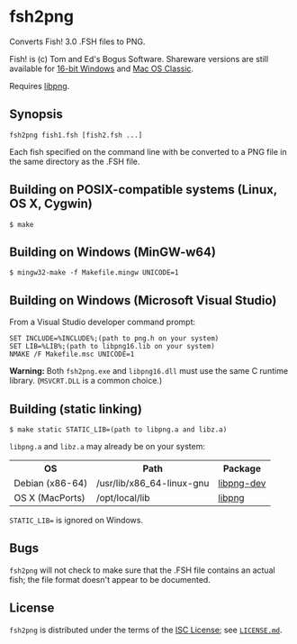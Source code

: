 fsh2png
=======

Converts Fish! 3.0 .FSH files to PNG.

Fish! is (c) Tom and Ed's Bogus Software. Shareware versions are still
available for [16-bit Windows](http://cd.textfiles.com/wingold/GAMES/F1120/)
and [Mac OS Classic](http://www.macintoshrepository.org/2752-fish-).

Requires [libpng](http://www.libpng.org/pub/png/libpng.html).

Synopsis
--------

	fsh2png fish1.fsh [fish2.fsh ...]

Each fish specified on the command line with be converted to a PNG file in the
same directory as the .FSH file.

Building on POSIX-compatible systems (Linux, OS X, Cygwin)
----------------------------------------------------------

	$ make

Building on Windows (MinGW-w64)
-------------------------------

	$ mingw32-make -f Makefile.mingw UNICODE=1

Building on Windows (Microsoft Visual Studio)
---------------------------------------------

From a Visual Studio developer command prompt:

	SET INCLUDE=%INCLUDE%;(path to png.h on your system)
	SET LIB=%LIB%;(path to libpng16.lib on your system)
	NMAKE /F Makefile.msc UNICODE=1

**Warning:** Both `fsh2png.exe` and `libpng16.dll` must use the same C runtime
library. (`MSVCRT.DLL` is a common choice.)

Building (static linking)
-------------------------

	$ make static STATIC_LIB=(path to libpng.a and libz.a)

`libpng.a` and `libz.a` may already be on your system:

<table>
	<tr><th>OS</th><th>Path</th><th>Package</th></tr>
	<tr>
		<td>Debian (x86-64)</td>
		<td>/usr/lib/x86_64-linux-gnu</td>
		<td><a href="https://packages.debian.org/stable/libpng-dev">libpng-dev</a></td>
	</tr>
	<tr>
		<td>OS X (MacPorts)</td>
		<td>/opt/local/lib</td>
		<td><a href="https://trac.macports.org/browser/trunk/dports/graphics/libpng/Portfile">libpng</a></td>
	</tr>
</table>

`STATIC_LIB=` is ignored on Windows.

Bugs
----

`fsh2png` will not check to make sure that the .FSH file contains an actual
fish; the file format doesn't appear to be documented.

License
-------

`fsh2png` is distributed under the terms of the
[ISC License](https://www.isc.org/downloads/software-support-policy/isc-license/);
see [`LICENSE.md`](LICENSE.md).
